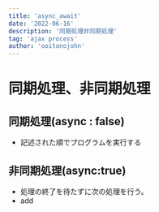 ```yaml
---
title: 'async_await'
date: '2022-06-16'
description: '同期処理非同期処理'
tag: 'ajax process'
author: 'ooitanojohn'
---
```


# 同期処理、非同期処理

## 同期処理(async : false)

- 記述された順でプログラムを実行する

## 非同期処理(async:true)

- 処理の終了を待たずに次の処理を行う。
- add
